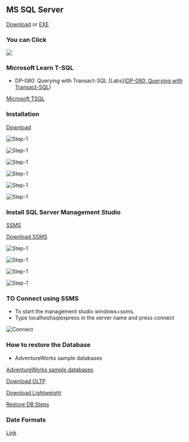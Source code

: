 ## MS SQL Server
[Download](https://www.microsoft.com/en-ca/sql-server/sql-server-downloads)
or
[EXE](https://go.microsoft.com/fwlink/p/?linkid=2216019&clcid=0x1009&culture=en-ca&country=ca)


### You can Click 

![](/Assets/sql-express.png)

### Microsoft Learn T-SQL

- DP-080: Querying with Transact-SQL
[Labs]([DP-080: Querying with Transact-SQL](https://microsoftlearning.github.io/dp-080-Transact-SQL/))

[Microsoft TSQL](https://learn.microsoft.com/en-us/training/paths/get-started-querying-with-transact-sql/)

### Installation 

[Download](https://go.microsoft.com/fwlink/p/?linkid=2216019&clcid=0x1009&culture=en-ca&country=ca)

![Step-1](/Assets/db_setup_1.png)

![Step-1](/Assets/db_setup_2.png)

![Step-1](/Assets/db_setup_3.png)

![Step-1](/Assets/db_setup_4.png)

![Step-1](/Assets/db_setup_5.png)

![Step-1](/Assets/db_setup_6.png)

### Install SQL Server Management Studio

[SSMS](https://learn.microsoft.com/en-us/ssms/install/install?redirectedfrom=MSDN)

[Download SSMS](https://aka.ms/ssms/21/release/vs_SSMS.exe)

![Step-1](/Assets/ssms_setup_1.png)

![Step-1](/Assets/ssms_setup_2.png)

![Step-1](/Assets/ssms_setup_3.png)

![Step-1](/Assets/ssms_setup_4.png)


### TO Connect using SSMS

- To start the management studio windows+ssms.
- Type localhost\sqlexpress in the server name and press connect
  
![Connect](/Assets/ssms_setup_5.png)

### How to restore the Database

- AdventureWorks sample databases

[AdventureWorks sample databases](https://learn.microsoft.com/en-us/sql/samples/adventureworks-install-configure?view=sql-server-ver17&tabs=ssms)

[Download OLTP](https://github.com/Microsoft/sql-server-samples/releases/download/adventureworks/AdventureWorks2022.bak)

[Download Lightweight](https://github.com/Microsoft/sql-server-samples/releases/download/adventureworks/AdventureWorksLT2022.bak)

[Restore DB Steps](https://learn.microsoft.com/en-us/sql/samples/adventureworks-install-configure?view=sql-server-ver17&tabs=ssms#restore-to-sql-server)

### Date Formats

[Link](https://learn.microsoft.com/en-us/sql/t-sql/functions/cast-and-convert-transact-sql?view=sql-server-ver17)